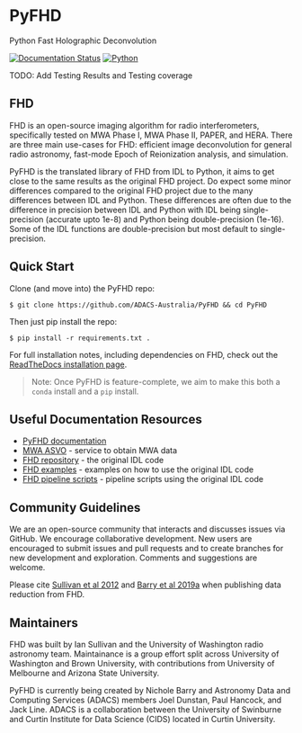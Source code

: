# PyFHD
Python Fast Holographic Deconvolution

[![Documentation Status](https://readthedocs.org/projects/pyfhd/badge/?version=latest)](https://pyfhd.readthedocs.io/en/latest/?badge=latest)
[![Python](https://img.shields.io/badge/python-3.7%20%7C%203.8%20%7C%203.9%20%7C%203.10-blue)](https://www.python.org/downloads/release/)

TODO: Add Testing Results and Testing coverage

## FHD
FHD is an open-source imaging algorithm for radio interferometers, specifically tested on MWA Phase I, MWA Phase II, PAPER, and HERA. There are three main use-cases for FHD: efficient image deconvolution for general radio astronomy, fast-mode Epoch of Reionization analysis, and simulation.

PyFHD is the translated library of FHD from IDL to Python, it aims to get close to the same results as the original FHD project. Do expect some minor differences compared to the original FHD project due to the many differences between IDL and Python. These differences are often due to the difference in precision between IDL and Python with IDL being single-precision (accurate upto 1e-8) and Python being double-precision (1e-16). Some of the IDL functions are double-precision but most default to single-precision.

## Quick Start
Clone (and move into) the PyFHD repo:

```$ git clone https://github.com/ADACS-Australia/PyFHD && cd PyFHD```

Then just pip install the repo:

```$ pip install -r requirements.txt .```

For full installation notes, including dependencies on FHD, check out the [ReadTheDocs installation page](https://pyfhd.readthedocs.io/en/latest/installation/installation.html).

> Note: Once PyFHD is feature-complete, we aim to make this both a `conda` install and a `pip` install.

## Useful Documentation Resources
 - [PyFHD documentation](https://pyfhd.readthedocs.io/en/latest/)
 - [MWA ASVO](https://asvo.mwatelescope.org/) - service to obtain MWA data
 - [FHD repository](https://github.com/EoRImaging/FHD) - the original IDL code
 - [FHD examples](https://github.com/EoRImaging/FHD/blob/master/examples.md) - examples on how to use the original IDL code
 - [FHD pipeline scripts](https://github.com/EoRImaging/pipeline_scripts) - pipeline scripts using the original IDL code

## Community Guidelines
We are an open-source community that interacts and discusses issues via GitHub. We encourage collaborative development. New users are encouraged to submit issues and pull requests and to create branches for new development and exploration. Comments and suggestions are welcome.

Please cite [Sullivan et al 2012](https://arxiv.org/abs/1209.1653) and [Barry et al 2019a](https://arxiv.org/abs/1901.02980) when publishing data reduction from FHD.

## Maintainers
FHD was built by Ian Sullivan and the University of Washington radio astronomy team. Maintainance is a group effort split across University of Washington and Brown University, with contributions from University of Melbourne and Arizona State University. 

PyFHD is currently being created by Nichole Barry and Astronomy Data and Computing Services (ADACS) members Joel Dunstan, Paul Hancock, and Jack Line. ADACS is a collaboration between the University of Swinburne and Curtin Institute for Data Science (CIDS) located in Curtin University.

